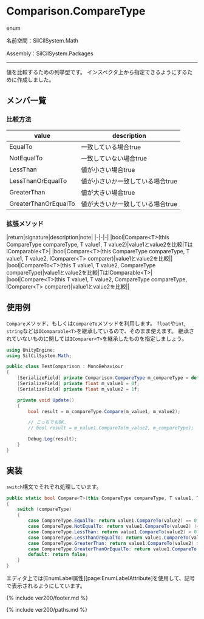 # Comparison.CompareType

enum

名前空間：SilCilSystem.Math

Assembly：SilCilSystem.Packages

---

値を比較するための列挙型です。
インスペクタ上から指定できるようにするために作成しました。

## メンバ一覧

### 比較方法

|value|description|
|-|-|
|EqualTo|一致している場合true|
|NotEqualTo|一致していない場合true|
|LessThan|値が小さい場合true|
|LessThanOrEqualTo|値が小さいか一致している場合true|
|GreaterThan|値が大きい場合true|
|GreaterThanOrEqualTo|値が大きいか一致している場合true|

### 拡張メソッド

|return|signature|description|note|
|-|-|-|
|bool|Compare\<T>(this CompareType compareType, T value1, T value2)|value1とvalue2を比較|TはIComparable\<T>|
|bool|Compare\<T>(this CompareType compareType, T value1, T value2, IComparer\<T> comparer)|value1とvalue2を比較||
|bool|CompareTo\<T>(this T value1, T value2, CompareType compareType)|value1とvalue2を比較|TはIComparable\<T>|
|bool|Compare\<T>(this T value1, T value2, CompareType compareType, IComparer\<T> comparer)|value1とvalue2を比較||

## 使用例

`Compare`メソッド、もしくは`CompareTo`メソッドを利用します。
`float`や`int`, `string`などは`IComparable<T>`を継承しているので、そのまま使えます。
継承されていないものに関しては`IComparer<T>`を継承したものを指定しましょう。

```cs
using UnityEngine;
using SilCilSystem.Math;

public class TestComparison : MonoBehaviour
{
    [SerializeField] private Comparison.CompareType m_compareType = default;
    [SerializeField] private float m_value1 = 0f;
    [SerializeField] private float m_value2 = 1f;

    private void Update()
    {
        bool result = m_compareType.Compare(m_value1, m_value2);

        // こっちでもOK.
        // bool result = m_value1.CompareTo(m_value2, m_compareType);

        Debug.Log(result);
    }
}
```

## 実装

`switch`構文でそれぞれ処理しています。

```cs
public static bool Compare<T>(this CompareType compareType, T value1, T value2) where T : IComparable<T>
{
    switch (compareType)
    {
        case CompareType.EqualTo: return value1.CompareTo(value2) == 0;
        case CompareType.NotEqualTo: return value1.CompareTo(value2) != 0;
        case CompareType.LessThan: return value1.CompareTo(value2) < 0;
        case CompareType.LessThanOrEqualTo: return value1.CompareTo(value2) <= 0;
        case CompareType.GreaterThan: return value1.CompareTo(value2) > 0;
        case CompareType.GreaterThanOrEqualTo: return value1.CompareTo(value2) >= 0;
        default: return false;
    }
}
```

エディタ上では[EnumLabel属性][page:EnumLabelAttribute]を使用して、記号で表示されるようにしています。

<!--- footer --->

{% include ver200/footer.md %}

<!--- 参照 --->

{% include ver200/paths.md %}
